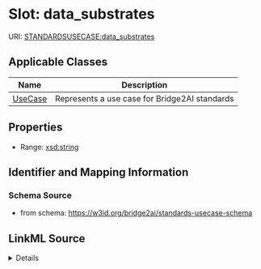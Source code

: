 # Slot: data_substrates

URI: [STANDARDSUSECASE:data_substrates](https://w3id.org/bridge2ai/standards-usecase-schema/data_substrates)



<!-- no inheritance hierarchy -->




## Applicable Classes

| Name | Description |
| --- | --- |
[UseCase](UseCase.md) | Represents a use case for Bridge2AI standards






## Properties

* Range: [xsd:string](xsd:string)







## Identifier and Mapping Information







### Schema Source


* from schema: https://w3id.org/bridge2ai/standards-usecase-schema




## LinkML Source

<details>
```yaml
name: data_substrates
from_schema: https://w3id.org/bridge2ai/standards-usecase-schema
rank: 1000
alias: data_substrates
domain_of:
- UseCase
range: string

```
</details>